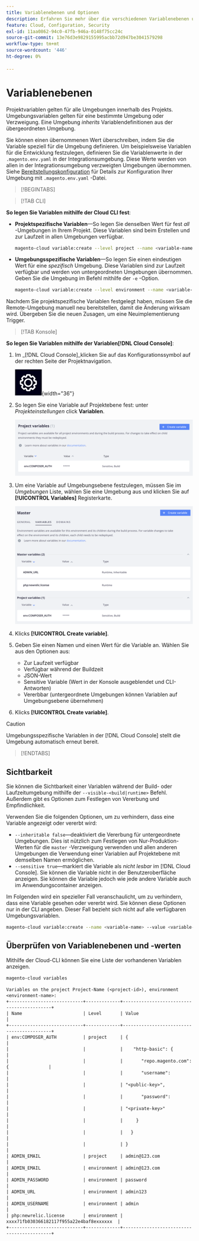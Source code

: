 ```yaml
---
title: Variablenebenen und Optionen
description: Erfahren Sie mehr über die verschiedenen Variablenebenen und -optionen, die beim Anpassen Ihrer Adobe Commerce in der Laufzeitumgebung für Cloud-Infrastruktur-Projekte verwendet werden.
feature: Cloud, Configuration, Security
exl-id: 11aa0862-94c0-47fb-946a-0148f75cc24c
source-git-commit: 13e76d3e9829155995acbb72d947be3041579298
workflow-type: tm+mt
source-wordcount: '446'
ht-degree: 0%

---
```


# Variablenebenen

Projektvariablen gelten für alle Umgebungen innerhalb des Projekts. Umgebungsvariablen gelten für eine bestimmte Umgebung oder Verzweigung. Eine Umgebung _inherits_ Variablendefinitionen aus der übergeordneten Umgebung.

Sie können einen übernommenen Wert überschreiben, indem Sie die Variable speziell für die Umgebung definieren. Um beispielsweise Variablen für die Entwicklung festzulegen, definieren Sie die Variablenwerte in der `.magento.env.yaml` in der Integrationsumgebung. Diese Werte werden von allen in der Integrationsumgebung verzweigten Umgebungen übernommen. Siehe [Bereitstellungskonfiguration](configure-env-yaml.md) für Details zur Konfiguration Ihrer Umgebung mit `.magento.env.yaml` -Datei.

>[!BEGINTABS]

>[!TAB CLI]

**So legen Sie Variablen mithilfe der Cloud CLI fest**:

- **Projektspezifische Variablen**—So legen Sie denselben Wert für fest _all_ -Umgebungen in Ihrem Projekt. Diese Variablen sind beim Erstellen und zur Laufzeit in allen Umgebungen verfügbar.

  ```bash
  magento-cloud variable:create --level project --name <variable-name> --value <variable-value>
  ```

- **Umgebungsspezifische Variablen**—So legen Sie einen eindeutigen Wert für eine _spezifisch_ Umgebung. Diese Variablen sind zur Laufzeit verfügbar und werden von untergeordneten Umgebungen übernommen. Geben Sie die Umgebung im Befehl mithilfe der `-e` -Option.

  ```bash
  magento-cloud variable:create --level environment --name <variable-name> --value <variable-value>
  ```

Nachdem Sie projektspezifische Variablen festgelegt haben, müssen Sie die Remote-Umgebung manuell neu bereitstellen, damit die Änderung wirksam wird. Übergeben Sie die neuen Zusagen, um eine Neuimplementierung Trigger.

>[!TAB Konsole]

**So legen Sie Variablen mithilfe der Variablen[!DNL Cloud Console]**:

1. Im _[!DNL Cloud Console]_klicken Sie auf das Konfigurationssymbol auf der rechten Seite der Projektnavigation.

   ![Projekt konfigurieren](../../assets/icon-configure.png){width="36"}

1. So legen Sie eine Variable auf Projektebene fest: unter _Projekteinstellungen_ click **Variablen**.

   ![Projektvariablen](../../assets/ui-project-variables.png)

1. Um eine Variable auf Umgebungsebene festzulegen, müssen Sie im _Umgebungen_ Liste, wählen Sie eine Umgebung aus und klicken Sie auf **[!UICONTROL Variables]** Registerkarte.

   ![Registerkarte &quot;Umgebungsvariablen&quot;](../../assets/ui-environment-variables.png)

1. Klicks **[!UICONTROL Create variable]**.

1. Geben Sie einen Namen und einen Wert für die Variable an. Wählen Sie aus den Optionen aus:

   - Zur Laufzeit verfügbar
   - Verfügbar während der Buildzeit
   - JSON-Wert
   - Sensitive Variable (Wert in der Konsole ausgeblendet und CLI-Antworten)
   - Vererbbar (untergeordnete Umgebungen können Variablen auf Umgebungsebene übernehmen)

1. Klicks **[!UICONTROL Create variable]**.

>[!CAUTION]
>
>Umgebungsspezifische Variablen in der [!DNL Cloud Console] stellt die Umgebung automatisch erneut bereit.

>[!ENDTABS]

## Sichtbarkeit

Sie können die Sichtbarkeit einer Variablen während der Build- oder Laufzeitumgebung mithilfe der `--visible-<build|runtime>` Befehl. Außerdem gibt es Optionen zum Festlegen von Vererbung und Empfindlichkeit.

Verwenden Sie die folgenden Optionen, um zu verhindern, dass eine Variable angezeigt oder vererbt wird:

- `--inheritable false`—deaktiviert die Vererbung für untergeordnete Umgebungen. Dies ist nützlich zum Festlegen von Nur-Produktion-Werten für die `master` -Verzweigung verwenden und allen anderen Umgebungen die Verwendung einer Variablen auf Projektebene mit demselben Namen ermöglichen.
- `--sensitive true`—markiert die Variable als _nicht lesbar_ im [!DNL Cloud Console]. Sie können die Variable nicht in der Benutzeroberfläche anzeigen. Sie können die Variable jedoch wie jede andere Variable auch im Anwendungscontainer anzeigen.

Im Folgenden wird ein spezieller Fall veranschaulicht, um zu verhindern, dass eine Variable gesehen oder vererbt wird. Sie können diese Optionen nur in der CLI angeben. Dieser Fall bezieht sich nicht auf alle verfügbaren Umgebungsvariablen.

```bash
magento-cloud variable:create --name <variable-name> --value <variable-value> --inheritable false --sensitive true
```

## Überprüfen von Variablenebenen und -werten

Mithilfe der Cloud-CLI können Sie eine Liste der vorhandenen Variablen anzeigen.

```bash
magento-cloud variables
```

```terminal
Variables on the project Project-Name (<project-id>), environment <environment-name>:
+----------------------------+-------------+-------------------------------------------+
| Name                       | Level       | Value                                     |
+----------------------------+-------------+-------------------------------------------+
| env:COMPOSER_AUTH          | project     | {                                         |
|                            |             |    "http-basic": {                        |
|                            |             |       "repo.magento.com": {               |
|                            |             |       "username":                         |
|                            |             | "<public-key>",                           |
|                            |             |       "password":                         |
|                            |             | "<private-key>"                           |
|                            |             |     }                                     |
|                            |             |   }                                       |
|                            |             | }                                         |
| ADMIN_EMAIL                | project     | admin@123.com                             |
| ADMIN_EMAIL                | environment | admin@123.com                             |
| ADMIN_PASSWORD             | environment | password                                  |
| ADMIN_URL                  | environment | admin123                                  |
| ADMIN_USERNAME             | environment | admin                                     |
| php:newrelic.license       | environment | xxxx71fb030366182117f955a22e4baf8exxxxxx  |
+----------------------------+-------------+-------------------------------------------+
```
